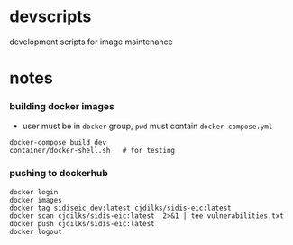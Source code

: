 # devscripts
development scripts for image maintenance

# notes

### building docker images
- user must be in `docker` group, `pwd` must contain `docker-compose.yml`
```
docker-compose build dev
container/docker-shell.sh   # for testing
```

### pushing to dockerhub
```
docker login
docker images
docker tag sidiseic_dev:latest cjdilks/sidis-eic:latest
docker scan cjdilks/sidis-eic:latest  2>&1 | tee vulnerabilities.txt
docker push cjdilks/sidis-eic:latest
docker logout
```
